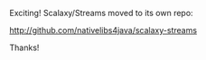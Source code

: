 Exciting! Scalaxy/Streams moved to its own repo:

  http://github.com/nativelibs4java/scalaxy-streams

Thanks!
